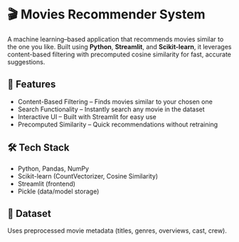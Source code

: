 # 🎬 Movies Recommender System  
A machine learning–based application that recommends movies similar to the one you like. Built using **Python**, **Streamlit**, and **Scikit-learn**, it leverages content-based filtering with precomputed cosine similarity for fast, accurate suggestions.  

## 📌 Features  
- Content-Based Filtering – Finds movies similar to your chosen one  
- Search Functionality – Instantly search any movie in the dataset  
- Interactive UI – Built with Streamlit for easy use  
- Precomputed Similarity – Quick recommendations without retraining  

## 🛠️ Tech Stack  
- Python, Pandas, NumPy  
- Scikit-learn (CountVectorizer, Cosine Similarity)  
- Streamlit (frontend)  
- Pickle (data/model storage)  

## 📂 Dataset  
Uses preprocessed movie metadata (titles, genres, overviews, cast, crew).
